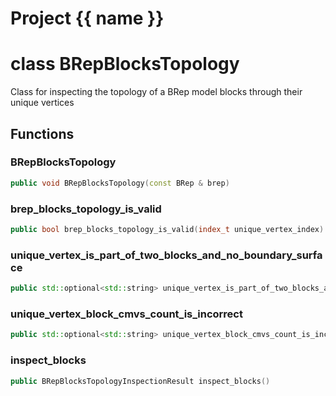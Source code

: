 <script setup>
import {useRoute} from 'vitepress'
const {path} = useRoute()
const tokens = path.split('/')
const words = tokens[2].split('-');
for (let i = 0; i < words.length; i++) {
    words[i] = words[i].charAt(0).toUpperCase() + words[i].slice(1);
    words[i] = words[i].replace('geode', 'Geode')
}
const name = words.join('-');
</script>
# Project {{ name }}

# class BRepBlocksTopology


 Class for inspecting the topology of a BRep model blocks through their unique vertices



## Functions

### BRepBlocksTopology

```cpp
public void BRepBlocksTopology(const BRep & brep)
```


### brep_blocks_topology_is_valid

```cpp
public bool brep_blocks_topology_is_valid(index_t unique_vertex_index)
```


### unique_vertex_is_part_of_two_blocks_and_no_boundary_surface

```cpp
public std::optional<std::string> unique_vertex_is_part_of_two_blocks_and_no_boundary_surface(index_t unique_vertex_index)
```


### unique_vertex_block_cmvs_count_is_incorrect

```cpp
public std::optional<std::string> unique_vertex_block_cmvs_count_is_incorrect(index_t unique_vertex_index)
```


### inspect_blocks

```cpp
public BRepBlocksTopologyInspectionResult inspect_blocks()
```




